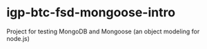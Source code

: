 # igp-btc-fsd-mongoose-intro
Project for testing MongoDB and Mongoose (an object modeling for node.js) 

